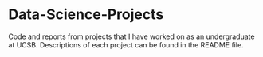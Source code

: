 # Data-Science-Projects
Code and reports from projects that I have worked on as an undergraduate at UCSB. Descriptions of each project can be found in the README file.
